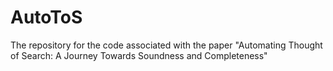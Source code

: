 # AutoToS
The repository for the code associated with the paper "Automating Thought of Search: A Journey Towards Soundness and Completeness"
